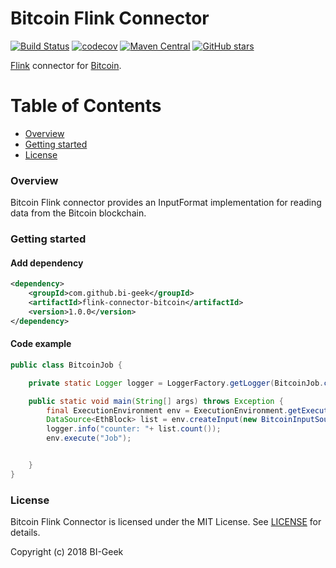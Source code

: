 # Bitcoin Flink Connector 
[![Build Status](https://travis-ci.org/bi-geek/flink-connector-bitcoin.svg?branch=master)](https://travis-ci.org/bi-geek/flink-connector-bitcoin) 
[![codecov](https://codecov.io/gh/bi-geek/flink-connector-bitcoin/branch/master/graph/badge.svg)](https://codecov.io/gh/bi-geek/flink-connector-bitcoin) 
[![Maven Central](https://maven-badges.herokuapp.com/maven-central/com.github.bi-geek/flink-connector-bitcoin/badge.svg?style=plastic)](https://maven-badges.herokuapp.com/maven-central/com.github.bi-geek/flink-connector-bitcoin) 
[![GitHub stars](https://img.shields.io/github/stars/badges/shields.svg?style=social&label=Star)](https://github.com/bi-geek/flink-connector-bitcoin)

[Flink](https://flink.apache.org/) connector for [Bitcoin](https://bitcoin.org/).

# Table of Contents
 
- [Overview](#overview)
- [Getting started](#getting-started)
- [License](#license)


### Overview

Bitcoin Flink connector provides an InputFormat implementation for reading data from the Bitcoin blockchain.


### Getting started

#### Add dependency

```xml
<dependency>
    <groupId>com.github.bi-geek</groupId>
    <artifactId>flink-connector-bitcoin</artifactId>
    <version>1.0.0</version>
</dependency>

```
#### Code example


```java
public class BitcoinJob {

	private static Logger logger = LoggerFactory.getLogger(BitcoinJob.class);

	public static void main(String[] args) throws Exception {
		final ExecutionEnvironment env = ExecutionEnvironment.getExecutionEnvironment();
		DataSource<EthBlock> list = env.createInput(new BitcoinInputSource());
		logger.info("counter: "+ list.count());
		env.execute("Job");


	}
}
```

### License

Bitcoin Flink Connector is licensed under the MIT License. See [LICENSE](LICENSE.md) for details.

Copyright (c) 2018 BI-Geek
